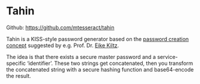 # Tahin

Github: https://github.com/mtesseract/tahin

Tahin is a KISS-style password generator based on the
[password creation concept](http://www.foc.rub.de/people/spiegel_pass.html.en)
suggested by
e.g. Prof. Dr. [Eike Kiltz](http://www.foc.rub.de/people/kiltz.html).

The idea is that there exists a secure master password and a
service-specific ‘identifier’. These two strings get concatenated,
then you transform the concatenated string with a secure hashing
function and base64-encode the result.
